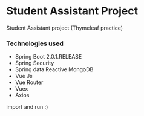 # Student Assistant Project
Student Assistant project (Thymeleaf practice)
<h3>Technologies used</h3>
<ul>
  <li>Spring Boot 2.0.1.RELEASE</li>
  <li>Spring Security</li>
  <li>Spring data Reactive MongoDB</li>
  <li>Vue Js</li>
  <li>Vue Router</li>
  <li>Vuex</li>
  <li>Axios</li>
</ul>
<p>import and run :)</p>
